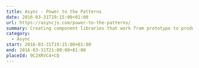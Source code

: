 ```yaml
---
title: Async - Power to the Patterns
date: 2016-03-31T19:15:00+01:00
url: https://asyncjs.com/power-to-the-patterns/
summary: Creating component libraries that work from prototype to production.
category:
  - Async
start: 2016-03-31T19:15:00+01:00
end: 2016-03-31T21:00:00+01:00
placeId: 9C2XRVC4+CQ
---
```

